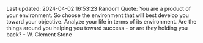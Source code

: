 Last updated: 2024-04-02 16:53:23
Random Quote: You are a product of your environment. So choose the environment that will best develop you toward your objective. Analyze your life in terms of its environment. Are the things around you helping you toward success - or are they holding you back? - W. Clement Stone